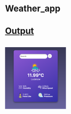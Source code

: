 # Weather_app

<html>
  <head></head>
  <body>
    <a href="https://alvindevil.github.io/Weather_app/" alt="Output"> 
      <h1> Output </h1> <br>
    </a>
    <div style="display:block; width:200px;">
        <img src="images/Demo_img.png" >
    </div>
  </body>
</html>


